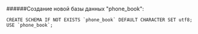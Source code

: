######Создание новой базы данных "phone_book":

``` mysql
CREATE SCHEMA IF NOT EXISTS `phone_book` DEFAULT CHARACTER SET utf8;
USE `phone_book`;
```
